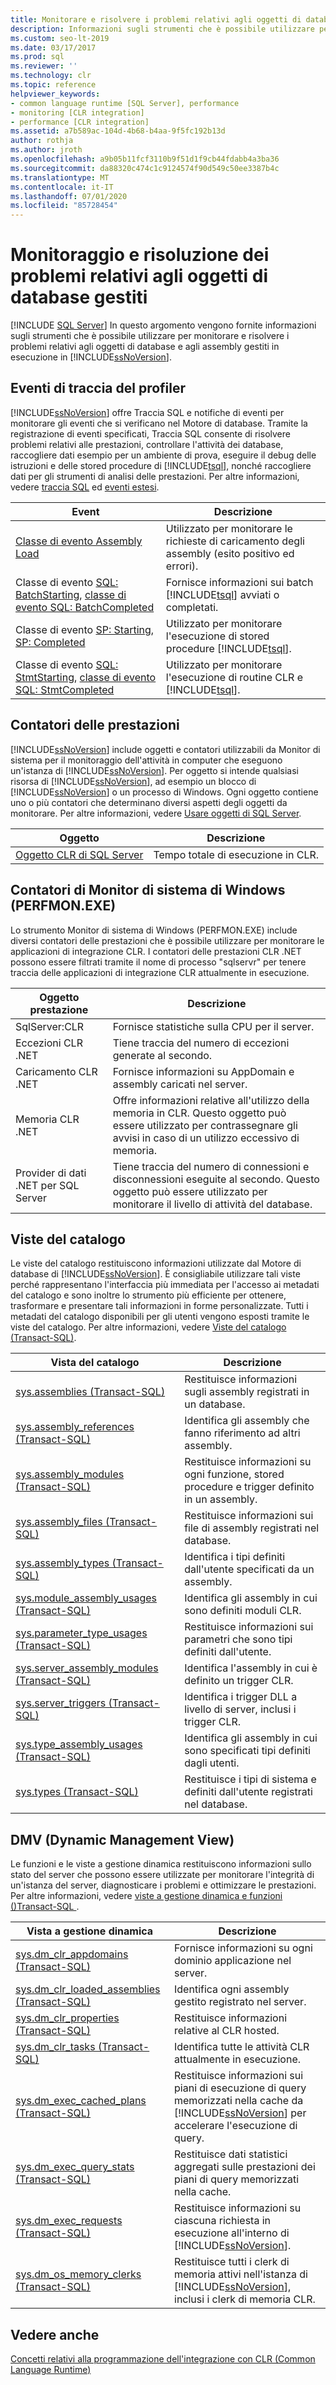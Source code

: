 ```yaml
---
title: Monitorare e risolvere i problemi relativi agli oggetti di database gestiti
description: Informazioni sugli strumenti che è possibile utilizzare per monitorare e risolvere i problemi relativi agli assembly e agli oggetti di database gestiti (CLR).
ms.custom: seo-lt-2019
ms.date: 03/17/2017
ms.prod: sql
ms.reviewer: ''
ms.technology: clr
ms.topic: reference
helpviewer_keywords:
- common language runtime [SQL Server], performance
- monitoring [CLR integration]
- performance [CLR integration]
ms.assetid: a7b589ac-104d-4b68-b4aa-9f5fc192b13d
author: rothja
ms.author: jroth
ms.openlocfilehash: a9b05b11fcf3110b9f51d1f9cb44fdabb4a3ba36
ms.sourcegitcommit: da88320c474c1c9124574f90d549c50ee3387b4c
ms.translationtype: MT
ms.contentlocale: it-IT
ms.lasthandoff: 07/01/2020
ms.locfileid: "85728454"
---
```

# <a name="monitoring-and-troubleshooting-managed-database-objects"></a>Monitoraggio e risoluzione dei problemi relativi agli oggetti di database gestiti
 [!INCLUDE [SQL Server](../../includes/applies-to-version/sqlserver.md)]
  In questo argomento vengono fornite informazioni sugli strumenti che è possibile utilizzare per monitorare e risolvere i problemi relativi agli oggetti di database e agli assembly gestiti in esecuzione in [!INCLUDE[ssNoVersion](../../includes/ssnoversion-md.md)].  
  
## <a name="profiler-trace-events"></a>Eventi di traccia del profiler  
 [!INCLUDE[ssNoVersion](../../includes/ssnoversion-md.md)] offre Traccia SQL e notifiche di eventi per monitorare gli eventi che si verificano nel Motore di database. Tramite la registrazione di eventi specificati, Traccia SQL consente di risolvere problemi relativi alle prestazioni, controllare l'attività dei database, raccogliere dati esempio per un ambiente di prova, eseguire il debug delle istruzioni e delle stored procedure di [!INCLUDE[tsql](../../includes/tsql-md.md)], nonché raccogliere dati per gli strumenti di analisi delle prestazioni. Per altre informazioni, vedere [traccia SQL](../../relational-databases/sql-trace/sql-trace.md) ed [eventi estesi](../../relational-databases/extended-events/extended-events.md).  
  
|Event|Descrizione|  
|-----------|-----------------|  
|[Classe di evento Assembly Load](/sql/database-engine/assembly-load-event-class)|Utilizzato per monitorare le richieste di caricamento degli assembly (esito positivo ed errori).|  
|Classe di evento [SQL: BatchStarting](../../relational-databases/event-classes/sql-batchstarting-event-class.md), [classe di evento SQL: BatchCompleted](../../relational-databases/event-classes/sql-batchcompleted-event-class.md)|Fornisce informazioni sui batch [!INCLUDE[tsql](../../includes/tsql-md.md)] avviati o completati.|  
|Classe di evento [SP: Starting](../../relational-databases/event-classes/sp-starting-event-class.md), [SP: Completed](../../relational-databases/event-classes/sp-completed-event-class.md)|Utilizzato per monitorare l'esecuzione di stored procedure [!INCLUDE[tsql](../../includes/tsql-md.md)].|  
|Classe di evento [SQL: StmtStarting](../../relational-databases/event-classes/sql-stmtstarting-event-class.md), [classe di evento SQL: StmtCompleted](../../relational-databases/event-classes/sql-stmtcompleted-event-class.md)|Utilizzato per monitorare l'esecuzione di routine CLR e [!INCLUDE[tsql](../../includes/tsql-md.md)].|  
  
## <a name="performance-counters"></a>Contatori delle prestazioni  
 [!INCLUDE[ssNoVersion](../../includes/ssnoversion-md.md)] include oggetti e contatori utilizzabili da Monitor di sistema per il monitoraggio dell'attività in computer che eseguono un'istanza di [!INCLUDE[ssNoVersion](../../includes/ssnoversion-md.md)]. Per oggetto si intende qualsiasi risorsa di [!INCLUDE[ssNoVersion](../../includes/ssnoversion-md.md)], ad esempio un blocco di [!INCLUDE[ssNoVersion](../../includes/ssnoversion-md.md)] o un processo di Windows. Ogni oggetto contiene uno o più contatori che determinano diversi aspetti degli oggetti da monitorare. Per altre informazioni, vedere [Usare oggetti di SQL Server](../../relational-databases/performance-monitor/use-sql-server-objects.md).  
  
|Oggetto|Descrizione|  
|------------|-----------------|  
|[Oggetto CLR di SQL Server](../../relational-databases/performance-monitor/sql-server-clr-object.md)|Tempo totale di esecuzione in CLR.|  
  
## <a name="windows-system-monitor-perfmonexe-counters"></a>Contatori di Monitor di sistema di Windows (PERFMON.EXE)  
 Lo strumento Monitor di sistema di Windows (PERFMON.EXE) include diversi contatori delle prestazioni che è possibile utilizzare per monitorare le applicazioni di integrazione CLR. I contatori delle prestazioni CLR .NET possono essere filtrati tramite il nome di processo "sqlservr" per tenere traccia delle applicazioni di integrazione CLR attualmente in esecuzione.  
  
|Oggetto prestazione|Descrizione|  
|------------------------|-----------------|  
|SqlServer:CLR|Fornisce statistiche sulla CPU per il server.|  
|Eccezioni CLR .NET|Tiene traccia del numero di eccezioni generate al secondo.|  
|Caricamento CLR .NET|Fornisce informazioni su AppDomain e assembly caricati nel server.|  
|Memoria CLR .NET|Offre informazioni relative all'utilizzo della memoria in CLR. Questo oggetto può essere utilizzato per contrassegnare gli avvisi in caso di un utilizzo eccessivo di memoria.|  
|Provider di dati .NET per SQL Server|Tiene traccia del numero di connessioni e disconnessioni eseguite al secondo. Questo oggetto può essere utilizzato per monitorare il livello di attività del database.|  
  
## <a name="catalog-views"></a>Viste del catalogo  
 Le viste del catalogo restituiscono informazioni utilizzate dal Motore di database di [!INCLUDE[ssNoVersion](../../includes/ssnoversion-md.md)]. È consigliabile utilizzare tali viste perché rappresentano l'interfaccia più immediata per l'accesso ai metadati del catalogo e sono inoltre lo strumento più efficiente per ottenere, trasformare e presentare tali informazioni in forme personalizzate. Tutti i metadati del catalogo disponibili per gli utenti vengono esposti tramite le viste del catalogo. Per altre informazioni, vedere [Viste del catalogo &#40;Transact-SQL&#41;](../../relational-databases/system-catalog-views/catalog-views-transact-sql.md).  
  
|Vista del catalogo|Descrizione|  
|------------------|-----------------|  
|[sys.assemblies &#40;Transact-SQL&#41;](../../relational-databases/system-catalog-views/sys-assemblies-transact-sql.md)|Restituisce informazioni sugli assembly registrati in un database.|  
|[sys.assembly_references &#40;Transact-SQL&#41;](../../relational-databases/system-catalog-views/sys-assembly-references-transact-sql.md)|Identifica gli assembly che fanno riferimento ad altri assembly.|  
|[sys.assembly_modules &#40;Transact-SQL&#41;](../../relational-databases/system-catalog-views/sys-assembly-modules-transact-sql.md)|Restituisce informazioni su ogni funzione, stored procedure e trigger definito in un assembly.|  
|[sys.assembly_files &#40;Transact-SQL&#41;](../../relational-databases/system-catalog-views/sys-assembly-files-transact-sql.md)|Restituisce informazioni sui file di assembly registrati nel database.|  
|[sys.assembly_types &#40;Transact-SQL&#41;](../../relational-databases/system-catalog-views/sys-assembly-types-transact-sql.md)|Identifica i tipi definiti dall'utente specificati da un assembly.|  
|[sys.module_assembly_usages &#40;Transact-SQL&#41;](../../relational-databases/system-catalog-views/sys-module-assembly-usages-transact-sql.md)|Identifica gli assembly in cui sono definiti moduli CLR.|  
|[sys.parameter_type_usages &#40;Transact-SQL&#41;](../../relational-databases/system-catalog-views/sys-parameter-type-usages-transact-sql.md)|Restituisce informazioni sui parametri che sono tipi definiti dall'utente.|  
|[sys.server_assembly_modules &#40;Transact-SQL&#41;](../../relational-databases/system-catalog-views/sys-server-assembly-modules-transact-sql.md)|Identifica l'assembly in cui è definito un trigger CLR.|  
|[sys.server_triggers &#40;Transact-SQL&#41;](../../relational-databases/system-catalog-views/sys-server-triggers-transact-sql.md)|Identifica i trigger DLL a livello di server, inclusi i trigger CLR.|  
|[sys.type_assembly_usages &#40;Transact-SQL&#41;](../../relational-databases/system-catalog-views/sys-type-assembly-usages-transact-sql.md)|Identifica gli assembly in cui sono specificati tipi definiti dagli utenti.|  
|[sys.types &#40;Transact-SQL&#41;](../../relational-databases/system-catalog-views/sys-types-transact-sql.md)|Restituisce i tipi di sistema e definiti dall'utente registrati nel database.|  
  
## <a name="dynamic-management-views"></a>DMV (Dynamic Management View)  
 Le funzioni e le viste a gestione dinamica restituiscono informazioni sullo stato del server che possono essere utilizzate per monitorare l'integrità di un'istanza del server, diagnosticare i problemi e ottimizzare le prestazioni. Per altre informazioni, vedere [viste a gestione dinamica e funzioni &#40;&#41;Transact-SQL ](~/relational-databases/system-dynamic-management-views/system-dynamic-management-views.md).  
  
|Vista a gestione dinamica|Descrizione|  
|---------|-----------------|  
|[sys.dm_clr_appdomains &#40;Transact-SQL&#41;](../../relational-databases/system-dynamic-management-views/sys-dm-clr-appdomains-transact-sql.md)|Fornisce informazioni su ogni dominio applicazione nel server.|  
|[sys.dm_clr_loaded_assemblies &#40;Transact-SQL&#41;](../../relational-databases/system-dynamic-management-views/sys-dm-clr-loaded-assemblies-transact-sql.md)|Identifica ogni assembly gestito registrato nel server.|  
|[sys.dm_clr_properties &#40;Transact-SQL&#41;](../../relational-databases/system-dynamic-management-views/sys-dm-clr-properties-transact-sql.md)|Restituisce informazioni relative al CLR hosted.|  
|[sys.dm_clr_tasks &#40;Transact-SQL&#41;](../../relational-databases/system-dynamic-management-views/sys-dm-clr-tasks-transact-sql.md)|Identifica tutte le attività CLR attualmente in esecuzione.|  
|[sys.dm_exec_cached_plans &#40;Transact-SQL&#41;](../../relational-databases/system-dynamic-management-views/sys-dm-exec-cached-plans-transact-sql.md)|Restituisce informazioni sui piani di esecuzione di query memorizzati nella cache da [!INCLUDE[ssNoVersion](../../includes/ssnoversion-md.md)] per accelerare l'esecuzione di query.|  
|[sys.dm_exec_query_stats &#40;Transact-SQL&#41;](../../relational-databases/system-dynamic-management-views/sys-dm-exec-query-stats-transact-sql.md)|Restituisce dati statistici aggregati sulle prestazioni dei piani di query memorizzati nella cache.|  
|[sys.dm_exec_requests &#40;Transact-SQL&#41;](../../relational-databases/system-dynamic-management-views/sys-dm-exec-requests-transact-sql.md)|Restituisce informazioni su ciascuna richiesta in esecuzione all'interno di [!INCLUDE[ssNoVersion](../../includes/ssnoversion-md.md)].|  
|[sys.dm_os_memory_clerks &#40;Transact-SQL&#41;](../../relational-databases/system-dynamic-management-views/sys-dm-os-memory-clerks-transact-sql.md)|Restituisce tutti i clerk di memoria attivi nell'istanza di [!INCLUDE[ssNoVersion](../../includes/ssnoversion-md.md)], inclusi i clerk di memoria CLR.|  
  
## <a name="see-also"></a>Vedere anche  
 [Concetti relativi alla programmazione dell'integrazione con CLR &#40;Common Language Runtime&#41;](../../relational-databases/clr-integration/common-language-runtime-clr-integration-programming-concepts.md)  
  
  
